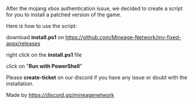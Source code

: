 After the mojang xbox authentication issue, we decided to create a script for you to install a patched version of the game. 

Here is how to use the script:

download **install.ps1** on https://github.com/Mineage-Network/mv-fixed-appx/releases

right click on the **install.ps1** file

click on "**Run with PowerShell**"

Please **⁠create-ticket** on our discord if you have any issue or doubt with the installation.






Made by 
https://discord.gg/mineagenetwork
